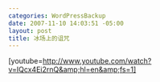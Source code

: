 ```yaml
--- 
categories: WordPressBackup
date: 2007-11-10 14:03:51 -05:00
layout: post
title: 冰场上的诅咒
---
```

[youtube=http://www.youtube.com/watch?v=IQcx4Ei2rnQ&amp;hl=en&amp;fs=1]
